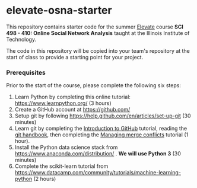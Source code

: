 # elevate-osna-starter

This repository contains starter code for the summer [Elevate](https://admissions.iit.edu/elevate) course 
**SCI 498 - 410: Online Social Network Analysis**
taught at the Illinois Institute of Technology.

The code in this repository will be copied into your team's repository at the start of class to provide a starting point for your project.

### Prerequisites

Prior to the start of the course, please complete the following six steps:

1. Learn Python by completing this online tutorial: <https://www.learnpython.org/> (3 hours)
2. Create a GitHub account at <https://github.com/>
3. Setup git by following <https://help.github.com/en/articles/set-up-git> (30 minutes)
4. Learn git by completing the [Introduction to GitHub](https://lab.github.com/githubtraining/introduction-to-github) tutorial, reading the [git handbook](https://guides.github.com/introduction/git-handbook/), then completing the [Managing merge conflicts](https://lab.github.com/githubtraining/managing-merge-conflicts) tutorial (1 hour).
5. Install the Python data science stack from <https://www.anaconda.com/distribution/> . **We will use Python 3** (30 minutes)
6. Complete the scikit-learn tutorial from <https://www.datacamp.com/community/tutorials/machine-learning-python> (2 hours)
